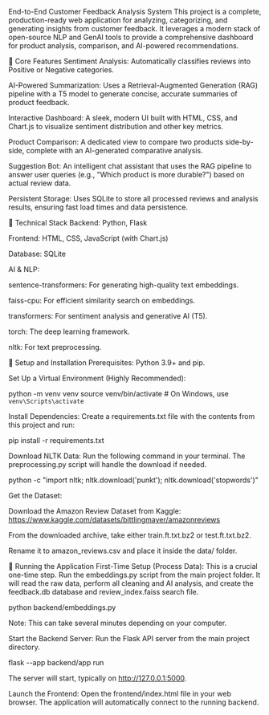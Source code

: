 End-to-End Customer Feedback Analysis System
This project is a complete, production-ready web application for analyzing, categorizing, and generating insights from customer feedback. It leverages a modern stack of open-source NLP and GenAI tools to provide a comprehensive dashboard for product analysis, comparison, and AI-powered recommendations.

🔹 Core Features
Sentiment Analysis: Automatically classifies reviews into Positive or Negative categories.

AI-Powered Summarization: Uses a Retrieval-Augmented Generation (RAG) pipeline with a T5 model to generate concise, accurate summaries of product feedback.

Interactive Dashboard: A sleek, modern UI built with HTML, CSS, and Chart.js to visualize sentiment distribution and other key metrics.

Product Comparison: A dedicated view to compare two products side-by-side, complete with an AI-generated comparative analysis.

Suggestion Bot: An intelligent chat assistant that uses the RAG pipeline to answer user queries (e.g., "Which product is more durable?") based on actual review data.

Persistent Storage: Uses SQLite to store all processed reviews and analysis results, ensuring fast load times and data persistence.

🔹 Technical Stack
Backend: Python, Flask

Frontend: HTML, CSS, JavaScript (with Chart.js)

Database: SQLite

AI & NLP:

sentence-transformers: For generating high-quality text embeddings.

faiss-cpu: For efficient similarity search on embeddings.

transformers: For sentiment analysis and generative AI (T5).

torch: The deep learning framework.

nltk: For text preprocessing.

🔹 Setup and Installation
Prerequisites: Python 3.9+ and pip.

Set Up a Virtual Environment (Highly Recommended):

python -m venv venv
source venv/bin/activate  # On Windows, use `venv\Scripts\activate`

Install Dependencies:
Create a requirements.txt file with the contents from this project and run:

pip install -r requirements.txt

Download NLTK Data:
Run the following command in your terminal. The preprocessing.py script will handle the download if needed.

python -c "import nltk; nltk.download('punkt'); nltk.download('stopwords')"

Get the Dataset:

Download the Amazon Review Dataset from Kaggle: https://www.kaggle.com/datasets/bittlingmayer/amazonreviews

From the downloaded archive, take either train.ft.txt.bz2 or test.ft.txt.bz2.

Rename it to amazon_reviews.csv and place it inside the data/ folder.

🔹 Running the Application
First-Time Setup (Process Data):
This is a crucial one-time step. Run the embeddings.py script from the main project folder. It will read the raw data, perform all cleaning and AI analysis, and create the feedback.db database and review_index.faiss search file.

python backend/embeddings.py

Note: This can take several minutes depending on your computer.

Start the Backend Server:
Run the Flask API server from the main project directory.

flask --app backend/app run

The server will start, typically on http://127.0.0.1:5000.

Launch the Frontend:
Open the frontend/index.html file in your web browser. The application will automatically connect to the running backend.